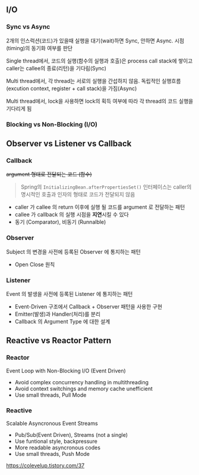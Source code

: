 ## I/O
### Sync vs Async
2개의 인스럭션(코드)가 있을때 실행을 대기(wait)하면 Sync, 안하면 Async. 시점(timing)의 동기화 여부를 판단

Single thread에서, 코드의 실행(함수의 실행과 호출)은 process call stack에 쌓이고 caller는 callee의 종료(리턴)을 기다림(Sync)

Multi thread에서, 각 thread는 서로의 실행을 간섭하지 않음. 독립적인 실행흐름(excution context, register + call stack)을 가짐(Async)

Multi thread에서, lock을 사용하면 lock의 획득 여부에 따라 각 thread의 코드 실행을 기다리게 됨
### Blocking vs Non-Blocking (I/O)
## Observer vs Listener vs Callback

### Callback
~~argument 형태로 전달되는 코드 (함수)~~
> Spring의 `InitializingBean.afterPropertiesSet()` 인터페이스는 caller의 명시적인 호출과 인자의 형태로 코드가 전달되지 않음
- caller 가 callee 의 return 이후에 실행 될 코드를 argument 로 전달하는 패턴
- callee 가 callback 의 실행 시점을 **지연**시킬 수 있다
- 동기 (Comparator), 비동기 (Runnalble)

### Observer
Subject 의 변경을 사전에 등록된 Observer 에 통지하는 패턴
- Open Close 원칙

### Listener
Event 의 발생을 사전에 등록된 Listener 에 통지하는 패턴
- Event-Driven 구조에서 Callback + Observer 패턴을 사용한 구현
- Emitter(발생)과 Handler(처리)를 분리
- Callback 의 Argument Type 에 대한 설계  

## Reactive vs Reactor Pattern
### Reactor
Event Loop with Non-Blocking I/O (Event Driven)
- Avoid complex concurrency handling in multithreading
- Avoid context switchings and memory cache unefficient
- Use small threads, Pull Mode
### Reactive
Scalable Asyncronous Event Streams
- Pub/Sub(Event Driven), Streams (not a single)
- Use funtional style, backpressure
- More readable asyncronous codes
- Use small threads, Push Mode

https://colevelup.tistory.com/37